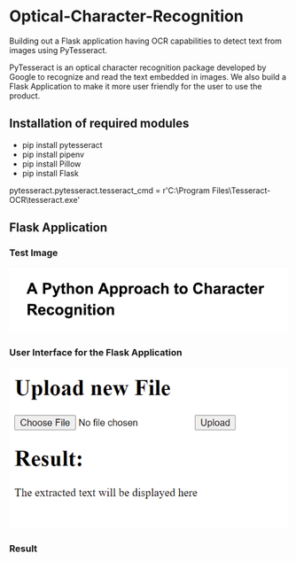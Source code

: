 # Optical-Character-Recognition
Building out a Flask application having OCR capabilities to detect text from images using PyTesseract. 

PyTesseract is an optical character recognition package developed by Google to recognize and read the text embedded in images. We also build a Flask Application to make it more user friendly for the user to use the product. 

## Installation of required modules

* pip install pytesseract
* pip install pipenv
* pip install Pillow
* pip install Flask

pytesseract.pytesseract.tesseract_cmd = r'C:\Program Files\Tesseract-OCR\tesseract.exe'

## Flask Application

### Test Image 

![Test Image](https://github.com/adityabaser/Optical-Character-Recognition/blob/main/static/uploads/ocr_image1.PNG)

### User Interface for the Flask Application 

![User Interface](https://github.com/adityabaser/Optical-Character-Recognition/blob/main/Screenshots/Flask%20Application%20Interface%20Screenshot.PNG)

### Result 


